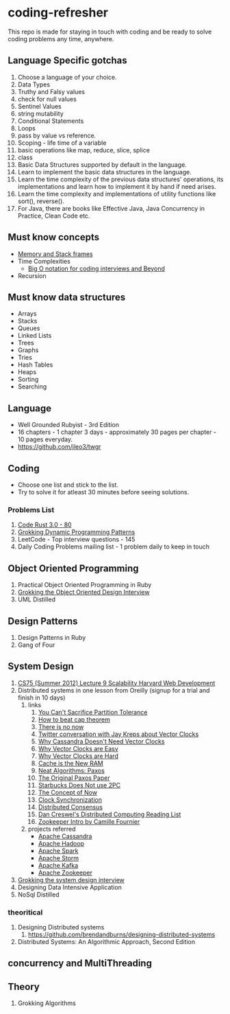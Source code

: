 # coding-refresher

This repo is made for staying in touch with coding and be ready to solve coding problems any time, anywhere.

## Language Specific gotchas

1. Choose a language of your choice.
1. Data Types
1. Truthy and Falsy values
1. check for null values
1. Sentinel Values
1. string mutability
1. Conditional Statements
1. Loops
1. pass by value vs reference.
1. Scoping - life time of a variable
1. basic operations like map, reduce, slice, splice
1. class
1. Basic Data Structures supported by default in the language.
1. Learn to implement the basic data structures in the language.
1. Learn the time complexity of the previous data structures' operations, its implementations and learn how to implement it by hand if need arises.
1. Learn the time complexity and implementations of utility functions like sort(), reverse().
1. For Java, there are books like Effective Java, Java Concurrency in Practice, Clean Code etc.

## Must know concepts

- [Memory and Stack frames](https://www.youtube.com/watch?v=_8-ht2AKyH4)
- Time Complexities
    - [Big O notation for coding interviews and Beyond](https://www.educative.io/collection/5307417243942912/5630721452408832)
- Recursion

## Must know data structures

- Arrays
- Stacks
- Queues
- Linked Lists
- Trees
- Graphs
- Tries
- Hash Tables
- Heaps
- Sorting
- Searching

## Language

- Well Grounded Rubyist - 3rd Edition
- 16 chapters - 1 chapter 3 days - approximately 30 pages per chapter - 10 pages everyday.
- https://github.com/jleo3/twgr


## Coding

- Choose one list and stick to the list. 
- Try to solve it for atleast 30 minutes before seeing solutions.

### Problems List

1. [Code Rust 3.0 - 80](https://www.educative.io/collection/5642554087309312/5679846214598656?authorName=Coderust)
2. [Grokking Dynamic Programming Patterns](https://www.educative.io/collection/5668639101419520/5633779737559040?authorName=Design%20Gurus)
3. LeetCode - Top interview questions - 145
4. Daily Coding Problems mailing list - 1 problem daily to keep in touch

## Object Oriented Programming

1. Practical Object Oriented Programming in Ruby
2. [Grokking the Object Oriented Design Interview](https://www.educative.io/collection/5668639101419520/5692201761767424?authorName=Design%20Gurus)
3. UML Distilled

## Design Patterns

1. Design Patterns in Ruby
2. Gang of Four

## System Design

1. <a href="https://www.youtube.com/watch?v=-W9F__D3oY4">CS75 (Summer 2012) Lecture 9 Scalability Harvard Web Development</a>
2. Distributed systems in one lesson from Oreilly (signup for a trial and finish in 10 days)
   1. links
      1. [You Can't Sacrifice Partition Tolerance](http://codahale.com/you-cant-sacrifice-partition-tolerance/)
      2. [How to beat cap theorem](http://nathanmarz.com/blog/how-to-beat-the-cap-theorem.html)
      3. [There is no now](https://queue.acm.org/detail.cfm?id=2745385)
      4. [Twitter conversation with Jay Kreps about Vector Clocks](https://twitter.com/jaykreps/status/528294148101509120)
      5. [Why Cassandra Doesn't Need Vector Clocks](http://www.datastax.com/dev/blog/why-cassandra-doesnt-need-vector-clocks)
      6. [Why Vector Clocks are Easy](http://basho.com/posts/technical/why-vector-clocks-are-easy/)
      7.  [Why Vector Clocks are Hard](http://basho.com/posts/technical/why-vector-clocks-are-hard/)
      8.  [Cache is the New RAM](http://blog.memsql.com/cache-is-the-new-ram/)
      9.  [Neat Algorithms: Paxos](http://harry.me/blog/2014/12/27/neat-algorithms-paxos/?hn=1)
      10. [The Original Paxos Paper](http://research.microsoft.com/en-us/um/people/lamport/pubs/lamport-paxos.pdf)
      11. [Starbucks Does Not use 2PC](http://www.enterpriseintegrationpatterns.com/ramblings/18_starbucks.html)
      12. [The Concept of Now](http://queue.acm.org/detail.cfm?id=2745385)
      13. [Clock Synchronization](http://en.wikipedia.org/wiki/Clock_synchronization)
      14. [Distributed Consensus](http://harry.me/blog/2013/07/07/id-like-to-have-an-argument-a-primer-on-consensus/)
      15. [Dan Creswel's Distributed Computing Reading List](http://dancres.github.io/Pages/)
      16. [Zookeeper Intro by Camille Fournier](http://www.meetup.com/New-York-City-Storm-User-Group/pages/Apache_Zookeeper_Introduction_By_Camille_Fournier/)
   2.  projects referred
       - [Apache Cassandra](http://cassandra.apache.org/)
       - [Apache Hadoop](https://hadoop.apache.org/)
       - [Apache Spark](https://spark.apache.org/)
       - [Apache Storm](https://storm.apache.org/)
       - [Apache Kafka](http://kafka.apache.org/)
       - [Apache Zookeeper](http://zookeeper.apache.org)
3. [Grokking the system design interview](https://www.educative.io/collection/5668639101419520/5649050225344512?authorName=Design%20Gurus)
4. Designing Data Intensive Application
5. NoSql Distilled

### theoritical

1. Designing Distributed systems
   1. https://github.com/brendandburns/designing-distributed-systems
2. Distributed Systems: An Algorithmic Approach, Second Edition

## concurrency and MultiThreading

## Theory

1. Grokking Algorithms
